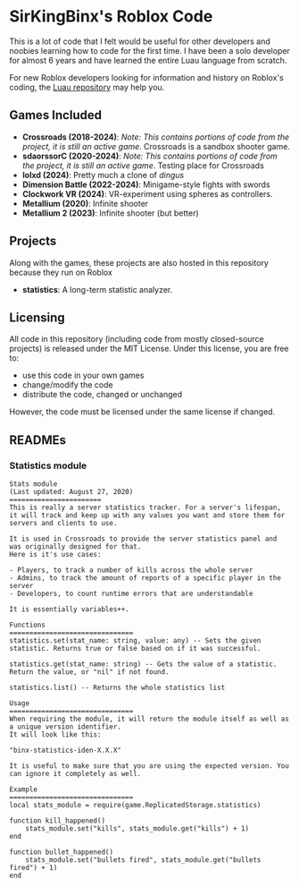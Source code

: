 # SirKingBinx's Roblox Code
This is a lot of code that I felt would be useful for other developers and noobies learning how to code for the first time. I have been a solo developer for almost 6 years
and have learned the entire Luau language from scratch.

For new Roblox developers looking for information and history on Roblox's coding, the [Luau repository](https://github.com/luau-lang/luau) may help you.

## Games Included
- **Crossroads (2018-2024)**: *Note: This contains portions of code from the project, it is still an active game*. Crossroads is a sandbox shooter game.
- **sdaorssorC (2020-2024)**: *Note: This contains portions of code from the project, it is still an active game*. Testing place for Crossroads
- **lolxd (2024)**: Pretty much a clone of *dingus*
- **Dimension Battle (2022-2024)**: Minigame-style fights with swords
- **Clockwork VR (2024)**: VR-experiment using spheres as controllers.
- **Metallium (2020)**: Infinite shooter
- **Metallium 2 (2023)**: Infinite shooter (but better)

## Projects
Along with the games, these projects are also hosted in this repository because they run on Roblox
- **statistics**: A long-term statistic analyzer.

## Licensing
All code in this repository (including code from mostly closed-source projects) is released under the MIT License. Under this license, you are free to:
- use this code in your own games
- change/modify the code
- distribute the code, changed or unchanged

However, the code must be licensed under the same license if changed.

## READMEs
### Statistics module
```
Stats module
(Last updated: August 27, 2020)
=======================
This is really a server statistics tracker. For a server's lifespan, it will track and keep up with any values you want and store them for servers and clients to use.

It is used in Crossroads to provide the server statistics panel and was originally designed for that.
Here is it's use cases:

- Players, to track a number of kills across the whole server
- Admins, to track the amount of reports of a specific player in the server
- Developers, to count runtime errors that are understandable

It is essentially variables++.

Functions
===============================
statistics.set(stat_name: string, value: any) -- Sets the given statistic. Returns true or false based on if it was successful.

statistics.get(stat_name: string) -- Gets the value of a statistic. Return the value, or "nil" if not found.

statistics.list() -- Returns the whole statistics list

Usage
===============================
When requiring the module, it will return the module itself as well as a unique version identifier.
It will look like this:

"binx-statistics-iden-X.X.X"

It is useful to make sure that you are using the expected version. You can ignore it completely as well.

Example
===============================
local stats_module = require(game.ReplicatedStorage.statistics)

function kill_happened()
    stats_module.set("kills", stats_module.get("kills") + 1)
end

function bullet_happened()
    stats_module.set("bullets fired", stats_module.get("bullets fired") + 1)
end
```